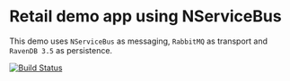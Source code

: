# Retail demo app using NServiceBus

This demo uses `NServiceBus` as messaging, `RabbitMQ` as transport and `RavenDB 3.5` as persistence.

[![Build Status](https://dev.azure.com/StefanZueger0316/RetailDemo.NServiceBus/_apis/build/status/stefanzueger.nservicebus-retaildemo)](https://dev.azure.com/StefanZueger0316/RetailDemo.NServiceBus/_build/latest?definitionId=1)

